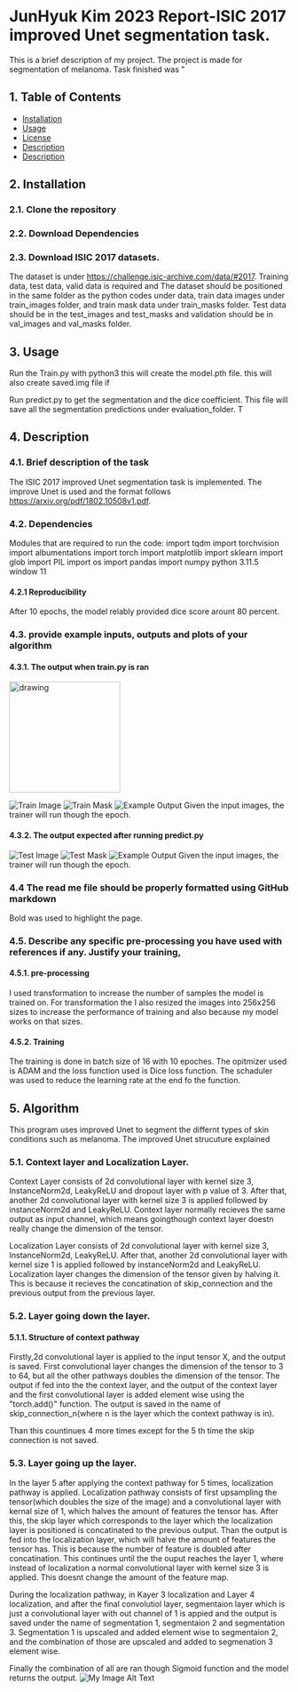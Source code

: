 # JunHyuk Kim 2023 Report-ISIC 2017 improved Unet segmentation task.

This is a brief description of my project. The project is made for segmentation of melanoma. 
Task finished was "

## 1. Table of Contents
- [Installation](##Installation)
- [Usage](##Usage)
- [License](##Description)
- [Description](##Description)
- [Description](##Algorithm)


## 2. Installation
### 2.1. Clone the repository
### 2.2. Download Dependencies
### 2.3. Download ISIC 2017 datasets. 
The dataset is under https://challenge.isic-archive.com/data/#2017. Training data, test data, valid data is required and 
The dataset should be positioned in the same folder as the python codes under data, train data images under train_images folder, and train mask data under train_masks folder. Test data should be in the test_images and test_masks and validation should be in val_images and val_masks folder.


## 3. Usage

Run the Train.py with python3 this will create the model.pth file.
this will also create saved.img file if

Run predict.py to get the segmentation and the dice coefficient. 
This file will save all the segmentation predictions under evaluation_folder. T


## 4. Description 
### 4.1. Brief description of the task
The ISIC 2017 improved Unet segmentation task is implemented.
The improve Unet is used and the format follows https://arxiv.org/pdf/1802.10508v1.pdf. 

### 4.2. Dependencies
Modules that are required to run the code:
import tqdm
import torchvision
import albumentations
import torch
import matplotlib
import sklearn
import glob 
import PIL
import os
import pandas
import numpy
python 3.11.5
window 11


#### 4.2.1 Reproducibility
After 10 epochs, the model relably provided dice score arount 80 percent. 

### 4.3. provide example inputs, outputs and plots of your algorithm
#### 4.3.1. The output when train.py is ran
<img src="train_image.png" alt="drawing" width="200"/>

![Train Image](train_image.png)
![Train Mask](train_mask.png)
![Example Output](train_cmd.png)
Given the input images, the trainer will run though the epoch.

#### 4.3.2. The output expected after running predict.py
![Test Image](test_image.png)
![Test Mask](test_mask.png)
![Example Output](predict_cmd_result.png)
Given the input images, the trainer will run though the epoch.

### 4.4 The read me file should be properly formatted using GitHub markdown
Bold was used to highlight the page.

### 4.5. Describe any specific pre-processing you have used with references if any. Justify your training, 
#### 4.5.1. pre-processing
I used transformation to increase the number of samples the model is trained on.
For transformation the 
I also resized the images into 256x256 sizes to increase the performance of training and also because my model works on that sizes. 

#### 4.5.2. Training
The training is done in batch size of 16 with 10 epoches.
The opitmizer used is ADAM and the loss function used is Dice loss function.
The schaduler was used to reduce the learning rate at the end fo the function.


## 5. Algorithm
This program uses improved Unet to segment the differnt types of skin conditions such as melanoma.
The improved Unet strucuture explained
### 5.1. Context layer and Localization Layer.
Context Layer consists of 2d convolutional layer with kernel size 3, InstanceNorm2d, LeakyReLU and dropout layer with p value of 3. After that, another 2d convolutional layer with kernel size 3 is applied followed by instanceNorm2d and LeakyReLU. Context layer normally recieves the same output as input channel, which means goingthough context layer doestn really change the dimension of the tensor. 

Localization Layer consists of 2d convolutional layer with kernel size 3, InstanceNorm2d, LeakyReLU. After that, another 2d convolutional layer with kernel size 1 is applied followed by instanceNorm2d and LeakyReLU.
Localization layer changes the dimension of the tensor given by halving it. This is because it recieves the concatination of skip_connection and the previous output from the previous layer. 

### 5.2. Layer going down the layer.
#### 5.1.1. Structure of context pathway
Firstly,2d convolutional layer is applied to the input tensor X, and the output is saved. First convolutional layer changes the dimension of the tensor to 3 to 64, but all the other pathways doubles the dimension of the tensor.
The output if fed into the the context layer, and the output of the context layer and the first convolutional layer is added element wise using the "torch.add()" function. 
The output is saved in the name of skip_connection_n(where n is the layer which the context pathway is in).

Than this countinues 4 more times except for the 5 th time the skip connection is not saved.


### 5.3. Layer going up the layer.
In the layer 5 after applying the context pathway for 5 times, localization pathway is applied. 
Localization pathway consists of first upsampling the tensor(which doubles the size of the image) and a convolutional layer with kernal size of 1, which halves the amount of features the tensor has. After this, the skip layer which corresponds to the layer which the localization layer is positioned is concatinated to the previous output. Than the output is fed into the localization layer, which will halve the amount of features the tensor has. This is because the number of feature is doubled after concatination.
This continues until the the ouput reaches the layer 1, where instead of localization a normal convolutional layer with kernel size 3 is applied. This doesnt change the amount of the feature map.

During the localization pathway, in Kayer 3 localization and Layer 4 localization, and after the final convolutiol layer, segmentaion layer which is just a convolutional layer with out channel of 1 is appied and the output is saved under the name of segmentation 1, segmentaion 2 and segmentation 3.
Segmentation 1 is upscaled and added element wise to segmentaion 2, and the combination of those are upscaled and added to segmenation 3 element wise. 

Finally the combination of all are ran though Sigmoid function and the model returns the output. 
![My Image Alt Text](image.png)


